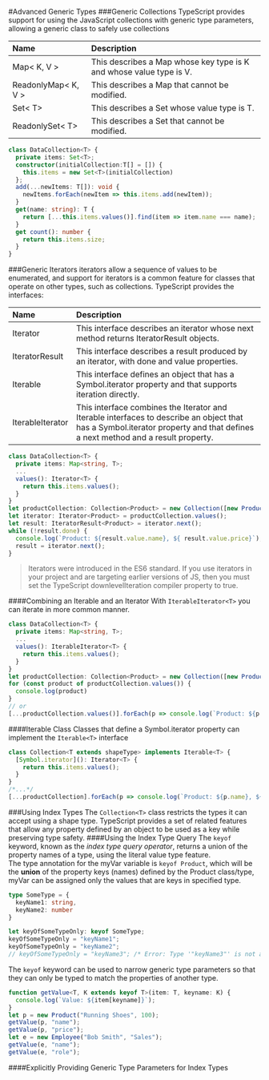 #Advanced Generic Types
###Generic Collections
TypeScript provides support for using the JavaScript collections with generic type parameters, allowing a generic class
to safely use collections

|Name|Description|
|:---|:---|
|Map< K, V >|This describes a Map whose key type is K and whose value type is V.|
|ReadonlyMap< K, V >|This describes a Map that cannot be modified.|
|Set< T>|This describes a Set whose value type is T.|
|ReadonlySet< T>|This describes a Set that cannot be modified.|

```typescript
class DataCollection<T> {
  private items: Set<T>;
  constructor(initialCollection:T[] = []) {
    this.items = new Set<T>(initialCollection)
  };
  add(...newItems: T[]): void {
    newItems.forEach(newItem => this.items.add(newItem));
  }
  get(name: string): T {
    return [...this.items.values()].find(item => item.name === name);
  }
  get count(): number {
    return this.items.size;
  }
}
```
###Generic Iterators
iterators allow a sequence of values to be enumerated, and support for iterators is a common feature for classes that
operate on other types, such as collections. TypeScript provides the interfaces:

|Name|Description|
|:---|:---|
|Iterator<T>| This interface describes an iterator whose next method returns IteratorResult<T> objects.|
|IteratorResult<T>| This interface describes a result produced by an iterator, with done and value properties.|
|Iterable<T>| This interface defines an object that has a Symbol.iterator property and that supports iteration directly.|
|IterableIterator<T>| This interface combines the Iterator<T> and Iterable<T> interfaces to describe an object that has a Symbol.iterator property and that defines a next method and a result property.|

```typescript
class DataCollection<T> {
  private items: Map<string, T>;
  ...
  values(): Iterator<T> {
    return this.items.values();
  }
}
let productCollection: Collection<Product> = new Collection([new Product("Running Shoes", 100), new Product("Hat", 25)]);
let iterator: Iterator<Product> = productCollection.values();
let result: IteratorResult<Product> = iterator.next();
while (!result.done) {
  console.log(`Product: ${result.value.name}, ${ result.value.price}`);
  result = iterator.next();
}
```

>Iterators were introduced in the ES6 standard. If you use iterators in your project and are targeting earlier
> versions of JS, then you must set the TypeScript downlevelIteration compiler property to true.

####Combining an Iterable and an Iterator
With `IterableIterator<T>` you can iterate in more common manner.
```typescript
class DataCollection<T> {
  private items: Map<string, T>;
  ...
  values(): IterableIterator<T> {
    return this.items.values();
  }
}
let productCollection: Collection<Product> = new Collection([new Product("Running Shoes", 100), new Product("Hat", 25)]);
for (const product of productCollection.values()) {
  console.log(product)
}
// or
[...productCollection.values()].forEach(p => console.log(`Product: ${p.name}, ${ p.price}`));
```

####Iterable Class
Classes that define a Symbol.iterator property can implement the `Iterable<T>` interface
```typescript
class Collection<T extends shapeType> implements Iterable<T> {
  [Symbol.iterator](): Iterator<T> {
    return this.items.values();
  }
}
/*...*/
[...productCollection].forEach(p => console.log(`Product: ${p.name}, ${ p.price}`));
```

###Using Index Types
The `Collection<T>` class restricts the types it can accept using a shape type. TypeScript provides a set of related
features that allow any property defined by an object to be used as a key while preserving type safety.
####Using the Index Type Query
The `keyof` keyword, known as the _index type query operator_, returns a union of the property names of a type,
using the literal value type feature. \
The type annotation for the myVar variable is `keyof Product`, which will be the **union** of the property keys (names)
defined by the Product class/type, myVar can be assigned only the values that are keys in specified type.
```typescript
type SomeType = {
  keyName1: string,
  keyName2: number
}

let keyOfSomeTypeOnly: keyof SomeType;
keyOfSomeTypeOnly = "keyName1";
keyOfSomeTypeOnly = "keyName2";
// keyOfSomeTypeOnly = "keyName3"; /* Error: Type '"keyName3"' is not assignable to type '"keyName1" | "keyName2"'. */
```
The `keyof` keyword can be used to narrow generic type parameters so that they can only be typed to match the properties
of another type.
```typescript
function getValue<T, K extends keyof T>(item: T, keyname: K) {
  console.log(`Value: ${item[keyname]}`);
}
let p = new Product("Running Shoes", 100);
getValue(p, "name");
getValue(p, "price");
let e = new Employee("Bob Smith", "Sales");
getValue(e, "name");
getValue(e, "role");
```

####Explicitly Providing Generic Type Parameters for Index Types